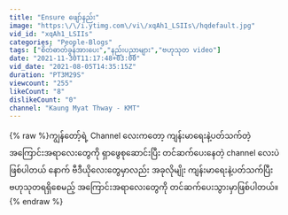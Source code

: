 ```yaml
---
title: "Ensure ဖျော်နည်း"
image: "https:\/\/i.ytimg.com\/vi\/xqAh1_LSIIs\/hqdefault.jpg"
vid_id: "xqAh1_LSIIs"
categories: "People-Blogs"
tags: ["စိတ်ဓာတ်ခွန်အားပေး","နည်းပညာများ","ဗဟုသုတ video"]
date: "2021-11-30T11:17:48+03:00"
vid_date: "2021-08-05T14:35:15Z"
duration: "PT3M29S"
viewcount: "255"
likeCount: "8"
dislikeCount: "0"
channel: "Kaung Myat Thway - KMT"
---
```

{% raw %}ကျွန်တော့်ရဲ့ Channel လေးကတော့ ကျန်းမာရေးနဲ့ပတ်သက်တဲ့အကြောင်းအရာလေးတွေကို ရှာဖွေစုဆောင်းပြီး တင်ဆက်ပေးနေတဲ့ channel လေးပဲဖြစ်ပါတယ် နောက် ဗီဒီယိုလေးတွေမှာလည်း အခုလိုမျိုး ကျန်းမာရေးနဲ့ပတ်သက်ပြီး ဗဟုသုတရရှိစေမည့် အကြောင်းအရာလေးတွေကို တင်ဆက်ပေးသွားမှာဖြစ်ပါတယ်။{% endraw %}
